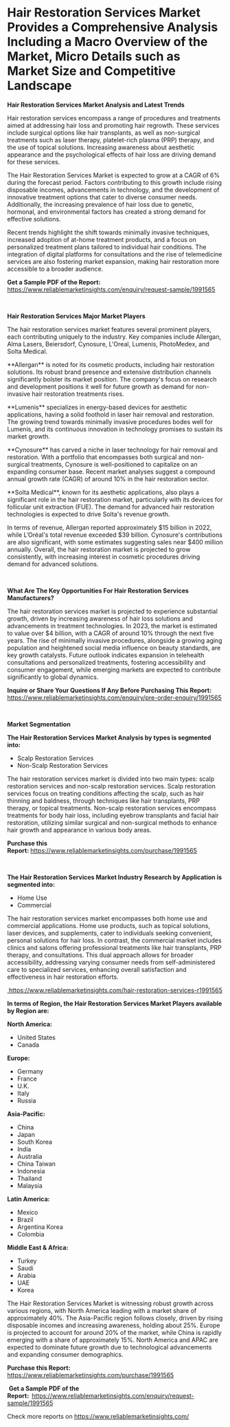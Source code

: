 <p><h1>Hair Restoration Services Market Provides a Comprehensive Analysis Including a Macro Overview of the Market, Micro Details such as Market Size and Competitive Landscape</h1></p><p><strong>Hair Restoration Services Market Analysis and Latest Trends</strong></p>
<p><p>Hair restoration services encompass a range of procedures and treatments aimed at addressing hair loss and promoting hair regrowth. These services include surgical options like hair transplants, as well as non-surgical treatments such as laser therapy, platelet-rich plasma (PRP) therapy, and the use of topical solutions. Increasing awareness about aesthetic appearance and the psychological effects of hair loss are driving demand for these services.</p><p>The Hair Restoration Services Market is expected to grow at a CAGR of 6% during the forecast period. Factors contributing to this growth include rising disposable incomes, advancements in technology, and the development of innovative treatment options that cater to diverse consumer needs. Additionally, the increasing prevalence of hair loss due to genetic, hormonal, and environmental factors has created a strong demand for effective solutions.</p><p>Recent trends highlight the shift towards minimally invasive techniques, increased adoption of at-home treatment products, and a focus on personalized treatment plans tailored to individual hair conditions. The integration of digital platforms for consultations and the rise of telemedicine services are also fostering market expansion, making hair restoration more accessible to a broader audience.</p></p>
<p><strong>Get a Sample PDF of the Report:&nbsp;</strong> <a href="https://www.reliablemarketinsights.com/enquiry/request-sample/1991565?utm_campaign=3122&utm_medium=2&utm_source=Github&utm_content=ia&utm_term=09032025&utm_id=hair-restoration-services">https://www.reliablemarketinsights.com/enquiry/request-sample/1991565</a></p>
<p>&nbsp;</p>
<p><strong>Hair Restoration Services Major Market Players</strong></p>
<p><p>The hair restoration services market features several prominent players, each contributing uniquely to the industry. Key companies include Allergan, Alma Lasers, Beiersdorf, Cynosure, L'Oreal, Lumenis, PhotoMedex, and Solta Medical.</p><p>**Allergan** is noted for its cosmetic products, including hair restoration solutions. Its robust brand presence and extensive distribution channels significantly bolster its market position. The company's focus on research and development positions it well for future growth as demand for non-invasive hair restoration treatments rises.</p><p>**Lumenis** specializes in energy-based devices for aesthetic applications, having a solid foothold in laser hair removal and restoration. The growing trend towards minimally invasive procedures bodes well for Lumenis, and its continuous innovation in technology promises to sustain its market growth.</p><p>**Cynosure** has carved a niche in laser technology for hair removal and restoration. With a portfolio that encompasses both surgical and non-surgical treatments, Cynosure is well-positioned to capitalize on an expanding consumer base. Recent market analyses suggest a compound annual growth rate (CAGR) of around 10% in the hair restoration sector.</p><p>**Solta Medical**, known for its aesthetic applications, also plays a significant role in the hair restoration market, particularly with its devices for follicular unit extraction (FUE). The demand for advanced hair restoration technologies is expected to drive Solta's revenue growth.</p><p>In terms of revenue, Allergan reported approximately $15 billion in 2022, while L’Oréal's total revenue exceeded $39 billion. Cynosure's contributions are also significant, with some estimates suggesting sales near $400 million annually. Overall, the hair restoration market is projected to grow consistently, with increasing interest in cosmetic procedures driving demand for advanced solutions.</p></p>
<p>&nbsp;</p>
<p><strong>What Are The Key Opportunities For Hair Restoration Services Manufacturers?</strong></p>
<p><p>The hair restoration services market is projected to experience substantial growth, driven by increasing awareness of hair loss solutions and advancements in treatment technologies. In 2023, the market is estimated to value over $4 billion, with a CAGR of around 10% through the next five years. The rise of minimally invasive procedures, alongside a growing aging population and heightened social media influence on beauty standards, are key growth catalysts. Future outlook indicates expansion in telehealth consultations and personalized treatments, fostering accessibility and consumer engagement, while emerging markets are expected to contribute significantly to global dynamics.</p></p>
<p><strong>Inquire or Share Your Questions If Any Before Purchasing This Report:</strong> <a href="https://www.reliablemarketinsights.com/enquiry/pre-order-enquiry/1991565?utm_campaign=3122&utm_medium=2&utm_source=Github&utm_content=ia&utm_term=09032025&utm_id=hair-restoration-services">https://www.reliablemarketinsights.com/enquiry/pre-order-enquiry/1991565</a></p>
<p>&nbsp;</p>
<p><strong>Market Segmentation</strong></p>
<p><strong>The Hair Restoration Services Market Analysis by types is segmented into:</strong></p>
<p><ul><li>Scalp Restoration Services</li><li>Non-Scalp Restoration Services</li></ul></p>
<p><p>The hair restoration services market is divided into two main types: scalp restoration services and non-scalp restoration services. Scalp restoration services focus on treating conditions affecting the scalp, such as hair thinning and baldness, through techniques like hair transplants, PRP therapy, or topical treatments. Non-scalp restoration services encompass treatments for body hair loss, including eyebrow transplants and facial hair restoration, utilizing similar surgical and non-surgical methods to enhance hair growth and appearance in various body areas.</p></p>
<p><strong>Purchase this Report:&nbsp;</strong><a href="https://www.reliablemarketinsights.com/purchase/1991565?utm_campaign=3122&utm_medium=2&utm_source=Github&utm_content=ia&utm_term=09032025&utm_id=hair-restoration-services">https://www.reliablemarketinsights.com/purchase/1991565</a></p>
<p>&nbsp;</p>
<p><strong>The Hair Restoration Services Market Industry Research by Application is segmented into:</strong></p>
<p><ul><li>Home Use</li><li>Commercial</li></ul></p>
<p><p>The hair restoration services market encompasses both home use and commercial applications. Home use products, such as topical solutions, laser devices, and supplements, cater to individuals seeking convenient, personal solutions for hair loss. In contrast, the commercial market includes clinics and salons offering professional treatments like hair transplants, PRP therapy, and consultations. This dual approach allows for broader accessibility, addressing varying consumer needs from self-administered care to specialized services, enhancing overall satisfaction and effectiveness in hair restoration efforts.</p></p>
<p><a href="https://www.reliablemarketinsights.com/hair-restoration-services-r1991565?utm_campaign=3122&utm_medium=2&utm_source=Github&utm_content=ia&utm_term=09032025&utm_id=hair-restoration-services">&nbsp;https://www.reliablemarketinsights.com/hair-restoration-services-r1991565</a></p>
<p><strong>In terms of Region, the Hair Restoration Services Market Players available by Region are:</strong></p>
<p>
    <p> <strong> North America: </strong>
        <ul>
            <li>United States</li>
            <li>Canada</li>
        </ul>
        </p> 
    <p> <strong> Europe: </strong>
        <ul>
            <li>Germany</li>
            <li>France</li>
            <li>U.K.</li>
            <li>Italy</li>
            <li>Russia</li>
        </ul>
        </p> 
    <p> <strong> Asia-Pacific: </strong>
        <ul>
            <li>China</li>
            <li>Japan</li>
            <li>South Korea</li>
            <li>India</li>
            <li>Australia</li>
            <li>China Taiwan</li>
            <li>Indonesia</li>
            <li>Thailand</li>
            <li>Malaysia</li>
        </ul>
        </p> 
    <p> <strong> Latin America: </strong>
        <ul>
            <li>Mexico</li>
            <li>Brazil</li>
            <li>Argentina Korea</li>
            <li>Colombia</li>
        </ul>
        </p> 
    <p> <strong> Middle East & Africa: </strong>
        <ul>
            <li>Turkey</li>
            <li>Saudi</li>
            <li>Arabia</li>
            <li>UAE</li>
            <li>Korea</li>
        </ul>
    </p>
    </p>
<p><p>The Hair Restoration Services Market is witnessing robust growth across various regions, with North America leading with a market share of approximately 40%. The Asia-Pacific region follows closely, driven by rising disposable incomes and increasing awareness, holding about 25%. Europe is projected to account for around 20% of the market, while China is rapidly emerging with a share of approximately 15%. North America and APAC are expected to dominate future growth due to technological advancements and expanding consumer demographics.</p></p>
<p><strong>Purchase this Report: </strong><a href="https://www.reliablemarketinsights.com/purchase/1991565?utm_campaign=3122&utm_medium=2&utm_source=Github&utm_content=ia&utm_term=09032025&utm_id=hair-restoration-services">https://www.reliablemarketinsights.com/purchase/1991565</a></p>
<p>&nbsp;<strong>Get a Sample PDF of the Report:&nbsp;&nbsp;</strong><a href="https://www.reliablemarketinsights.com/enquiry/request-sample/1991565?utm_campaign=3122&utm_medium=2&utm_source=Github&utm_content=ia&utm_term=09032025&utm_id=hair-restoration-services">https://www.reliablemarketinsights.com/enquiry/request-sample/1991565</a></p>
<p><strong></strong></p>
<p>Check more reports on <a href="https://www.reliablemarketinsights.com/?utm_campaign=3122&utm_medium=2&utm_source=Github&utm_content=ia&utm_term=09032025&utm_id=hair-restoration-services">https://www.reliablemarketinsights.com/</a></p>